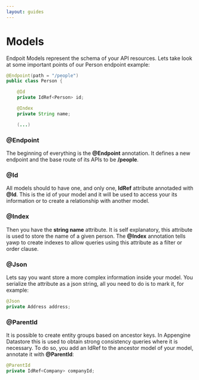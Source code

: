 ```yaml
---
layout: guides
---
```

# Models

Endpoit Models represent the schema of your API resources. Lets take look at some important points
of our Person endpoint example:

~~~ java
@Endpoint(path = "/people")
public class Person {

    @Id
    private IdRef<Person> id;

    @Index
    private String name;

    (...)
~~~

### @Endpoint

The beginning of everything is the __@Endpoint__ annotation. It defines a new endpoint and the base route
of its APIs to be __/people__.

### @Id

All models should to have one, and only one, __IdRef__ attribute annotaded with __@Id__. This is
the id of your model and it will be used to access your its information or to create a relationship
with another model.

### @Index

Then you have the __string name__ attribute. It is self explanatory, this attribute is used to store the name
of a given person. The __@Index__ annotation tells yawp to create indexes to allow queries using this
attribute as a filter or order clause.


### @Json

Lets say you want store a more complex information inside your model. You serialize the attribute as
a json string, all you need to do is to mark it, for example:

~~~ java
@Json
private Address address;
~~~

### @ParentId

It is possible to create entity groups based on ancestor keys. In Appengine Datastore this is used
to obtain strong consistency queries where it is necessary. To do so, you add an IdRef to the ancestor
model of your model, annotate it with __@ParentId__:


~~~ java
@ParentId
private IdRef<Company> companyId;
~~~